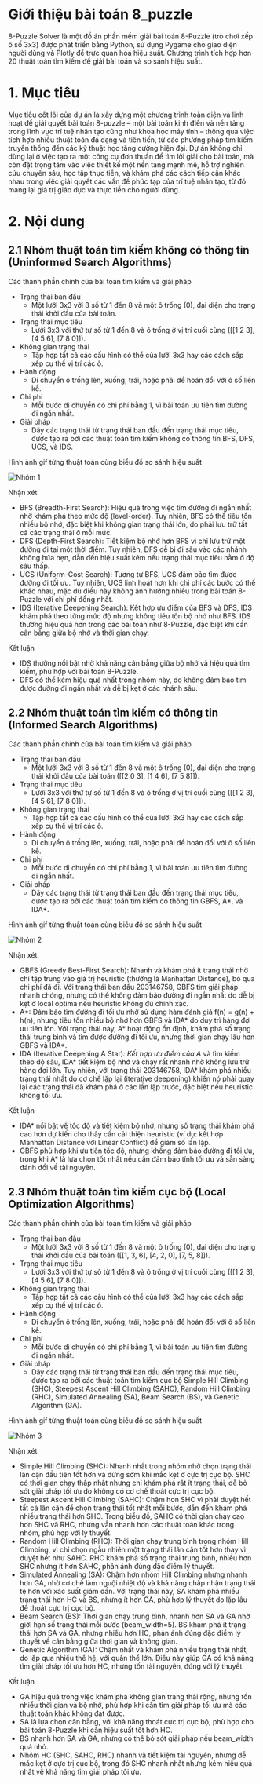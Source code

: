 # Giới thiệu bài toán 8_puzzle
8-Puzzle Solver là một đồ án phần mềm giải bài toán 8-Puzzle (trò chơi xếp ô số 3x3) được phát triển bằng Python, sử dụng Pygame cho giao diện người dùng và Plotly để trực quan hóa hiệu suất. Chương trình tích hợp hơn 20 thuật toán tìm kiếm để giải bài toán và so sánh hiệu suất.
# 1. Mục tiêu
Mục tiêu cốt lõi của dự án là xây dựng một chương trình toàn diện và linh hoạt để giải quyết bài toán 8-puzzle – một bài toán kinh điển và nền tảng trong lĩnh vực trí tuệ nhân tạo cũng như khoa học máy tính – thông qua việc tích hợp nhiều thuật toán đa dạng và tiên tiến, từ các phương pháp tìm kiếm truyền thống đến các kỹ thuật học tăng cường hiện đại. Dự án không chỉ dừng lại ở việc tạo ra một công cụ đơn thuần để tìm lời giải cho bài toán, mà còn đặt trọng tâm vào việc thiết kế một nền tảng mạnh mẽ, hỗ trợ nghiên cứu chuyên sâu, học tập thực tiễn, và khám phá các cách tiếp cận khác nhau trong việc giải quyết các vấn đề phức tạp của trí tuệ nhân tạo, từ đó mang lại giá trị giáo dục và thực tiễn cho người dùng.
# 2. Nội dung
## 2.1 Nhóm thuật toán tìm kiếm không có thông tin (Uninformed Search Algorithms)
Các thành phần chính của bài toán tìm kiếm và giải pháp
+ Trạng thái ban đầu
  - Một lưới 3x3 với 8 số từ 1 đến 8 và một ô trống (0), đại diện cho trạng thái khởi đầu của bài toán.
+ Trạng thái mục tiêu
  - Lưới 3x3 với thứ tự số từ 1 đến 8 và ô trống ở vị trí cuối cùng ([[1 2 3], [4 5 6], [7 8 0]]).
+ Không gian trạng thái
  - Tập hợp tất cả các cấu hình có thể của lưới 3x3 hay các cách sắp xếp cụ thể vị trí các ô.
+ Hành động
  - Di chuyển ô trống lên, xuống, trái, hoặc phải để hoán đổi với ô số liền kề.
+ Chi phí
  - Mỗi bước di chuyển có chi phí bằng 1, vì bài toán ưu tiên tìm đường đi ngắn nhất.
+ Giải pháp
  - Dãy các trạng thái từ trạng thái ban đầu đến trạng thái mục tiêu, được tạo ra bởi các thuật toán tìm kiếm không có thông tin BFS, DFS, UCS, và IDS.
  
Hình ảnh gif từng thuật toán cùng biểu đồ so sánh hiệu suất

![Nhóm 1](asset/gif/nhom1.gif)

Nhận xét
+ BFS (Breadth-First Search): Hiệu quả trong việc tìm đường đi ngắn nhất nhờ khám phá theo mức độ (level-order). Tuy nhiên, BFS có thể tiêu tốn nhiều bộ nhớ, đặc biệt khi không gian trạng thái lớn, do phải lưu trữ tất cả các trạng thái ở mỗi mức.
+ DFS (Depth-First Search): Tiết kiệm bộ nhớ hơn BFS vì chỉ lưu trữ một đường đi tại một thời điểm. Tuy nhiên, DFS dễ bị đi sâu vào các nhánh không hứa hẹn, dẫn đến hiệu suất kém nếu trạng thái mục tiêu nằm ở độ sâu thấp.
+ UCS (Uniform-Cost Search): Tương tự BFS, UCS đảm bảo tìm được đường đi tối ưu. Tuy nhiên, UCS linh hoạt hơn khi chi phí các bước có thể khác nhau, mặc dù điều này không ảnh hưởng nhiều trong bài toán 8-Puzzle với chi phí đồng nhất.
+ IDS (Iterative Deepening Search): Kết hợp ưu điểm của BFS và DFS, IDS khám phá theo từng mức độ nhưng không tiêu tốn bộ nhớ như BFS. IDS thường hiệu quả hơn trong các bài toán như 8-Puzzle, đặc biệt khi cần cân bằng giữa bộ nhớ và thời gian chạy.
  
Kết luận
+ IDS thường nổi bật nhờ khả năng cân bằng giữa bộ nhớ và hiệu quả tìm kiếm, phù hợp với bài toán 8-Puzzle.
+ DFS có thể kém hiệu quả nhất trong nhóm này, do không đảm bảo tìm được đường đi ngắn nhất và dễ bị kẹt ở các nhánh sâu.

## 2.2  Nhóm thuật toán tìm kiếm có thông tin (Informed Search Algorithms)
Các thành phần chính của bài toán tìm kiếm và giải pháp
+ Trạng thái ban đầu
  - Một lưới 3x3 với 8 số từ 1 đến 8 và một ô trống (0), đại diện cho trạng thái khởi đầu của bài toán ([[2 0 3], [1 4 6], [7 5 8]]).
+ Trạng thái mục tiêu
  - Lưới 3x3 với thứ tự số từ 1 đến 8 và ô trống ở vị trí cuối cùng ([[1 2 3], [4 5 6], [7 8 0]]).
+ Không gian trạng thái
  - Tập hợp tất cả các cấu hình có thể của lưới 3x3 hay các cách sắp xếp cụ thể vị trí các ô.
+ Hành động
  - Di chuyển ô trống lên, xuống, trái, hoặc phải để hoán đổi với ô số liền kề.
+ Chi phí
  - Mỗi bước di chuyển có chi phí bằng 1, vì bài toán ưu tiên tìm đường đi ngắn nhất.
+ Giải pháp
  - Dãy các trạng thái từ trạng thái ban đầu đến trạng thái mục tiêu, được tạo ra bởi các thuật toán tìm kiếm có thông tin GBFS, A*, và IDA*.

Hình ảnh gif từng thuật toán cùng biểu đồ so sánh hiệu suất

![Nhóm 2](asset/gif/nhom2.gif)

Nhận xét
+ GBFS (Greedy Best-First Search): Nhanh và khám phá ít trạng thái nhờ chỉ tập trung vào giá trị heuristic (thường là Manhattan Distance), bỏ qua chi phí đã đi. Với trạng thái ban đầu 203146758, GBFS tìm giải pháp nhanh chóng, nhưng có thể không đảm bảo đường đi ngắn nhất do dễ bị kẹt ở local optima nếu heuristic không đủ chính xác.
+ A*: Đảm bảo tìm đường đi tối ưu nhờ sử dụng hàm đánh giá f(n) = g(n) + h(n), nhưng tiêu tốn nhiều bộ nhớ hơn GBFS và IDA* do duy trì hàng đợi ưu tiên lớn. Với trạng thái này, A* hoạt động ổn định, khám phá số trạng thái trung bình và tìm được đường đi tối ưu, nhưng thời gian chạy lâu hơn GBFS và IDA*.
+ IDA (Iterative Deepening A Star)*: Kết hợp ưu điểm của A* và tìm kiếm theo độ sâu, IDA* tiết kiệm bộ nhớ và chạy rất nhanh nhờ không lưu trữ hàng đợi lớn. Tuy nhiên, với trạng thái 203146758, IDA* khám phá nhiều trạng thái nhất do cơ chế lặp lại (iterative deepening) khiến nó phải quay lại các trạng thái đã khám phá ở các lần lặp trước, đặc biệt nếu heuristic không tối ưu.

Kết luận
+ IDA* nổi bật về tốc độ và tiết kiệm bộ nhớ, nhưng số trạng thái khám phá cao hơn dự kiến cho thấy cần cải thiện heuristic (ví dụ: kết hợp Manhattan Distance với Linear Conflict) để giảm số lần lặp.
+ GBFS phù hợp khi ưu tiên tốc độ, nhưng không đảm bảo đường đi tối ưu, trong khi A* là lựa chọn tốt nhất nếu cần đảm bảo tính tối ưu và sẵn sàng đánh đổi về tài nguyên.

## 2.3 Nhóm thuật toán tìm kiếm cục bộ (Local Optimization Algorithms)
Các thành phần chính của bài toán tìm kiếm và giải pháp
+ Trạng thái ban đầu
  - Một lưới 3x3 với 8 số từ 1 đến 8 và một ô trống (0), đại diện cho trạng thái khởi đầu của bài toán ([[1, 3, 6], [4, 2, 0], [7, 5, 8]]).
+ Trạng thái mục tiêu
  - Lưới 3x3 với thứ tự số từ 1 đến 8 và ô trống ở vị trí cuối cùng ([[1 2 3], [4 5 6], [7 8 0]]).
+ Không gian trạng thái
  - Tập hợp tất cả các cấu hình có thể của lưới 3x3 hay các cách sắp xếp cụ thể vị trí các ô.
+ Hành động
  - Di chuyển ô trống lên, xuống, trái, hoặc phải để hoán đổi với ô số liền kề.
+ Chi phí
  - Mỗi bước di chuyển có chi phí bằng 1, vì bài toán ưu tiên tìm đường đi ngắn nhất.
+ Giải pháp
  - Dãy các trạng thái từ trạng thái ban đầu đến trạng thái mục tiêu, được tạo ra bởi các thuật toán tìm kiếm cục bộ Simple Hill Climbing (SHC), Steepest Ascent Hill Climbing (SAHC), Random Hill Climbing (RHC), Simulated Annealing (SA), Beam Search (BS), và Genetic Algorithm (GA).

Hình ảnh gif từng thuật toán cùng biểu đồ so sánh hiệu suất

![Nhóm 3](asset/gif/nhom3.gif)

Nhận xét
+ Simple Hill Climbing (SHC): Nhanh nhất trong nhóm nhờ chọn trạng thái lân cận đầu tiên tốt hơn và dừng sớm khi mắc kẹt ở cực trị cục bộ. SHC có thời gian chạy thấp nhất nhưng chỉ khám phá rất ít trạng thái, dễ bỏ sót giải pháp tối ưu do không có cơ chế thoát cực trị cục bộ.
+ Steepest Ascent Hill Climbing (SAHC): Chậm hơn SHC vì phải duyệt hết tất cả lân cận để chọn trạng thái tốt nhất mỗi bước, dẫn đến khám phá nhiều trạng thái hơn SHC. Trong biểu đồ, SAHC có thời gian chạy cao hơn SHC và RHC, nhưng vẫn nhanh hơn các thuật toán khác trong nhóm, phù hợp với lý thuyết.
+ Random Hill Climbing (RHC): Thời gian chạy trung bình trong nhóm Hill Climbing, vì chỉ chọn ngẫu nhiên một trạng thái lân cận tốt hơn thay vì duyệt hết như SAHC. RHC khám phá số trạng thái trung bình, nhiều hơn SHC nhưng ít hơn SAHC, phản ánh đúng đặc điểm lý thuyết.
+ Simulated Annealing (SA): Chậm hơn nhóm Hill Climbing nhưng nhanh hơn GA, nhờ cơ chế làm nguội nhiệt độ và khả năng chấp nhận trạng thái tệ hơn với xác suất giảm dần. Với trạng thái này, SA khám phá nhiều trạng thái hơn HC và BS, nhưng ít hơn GA, phù hợp lý thuyết do lặp lâu để thoát cực trị cục bộ.
+ Beam Search (BS): Thời gian chạy trung bình, nhanh hơn SA và GA nhờ giới hạn số trạng thái mỗi bước (beam_width=5). BS khám phá ít trạng thái hơn SA và GA, nhưng nhiều hơn HC, phản ánh đúng đặc điểm lý thuyết về cân bằng giữa thời gian và không gian.
+ Genetic Algorithm (GA): Chậm nhất và khám phá nhiều trạng thái nhất, do lặp qua nhiều thế hệ, với quần thể lớn. Điều này giúp GA có khả năng tìm giải pháp tối ưu hơn HC, nhưng tốn tài nguyên, đúng với lý thuyết.

Kết luận
+ GA hiệu quả trong việc khám phá không gian trạng thái rộng, nhưng tốn nhiều thời gian và bộ nhớ, phù hợp khi cần tìm giải pháp tối ưu mà các thuật toán khác không đạt được.
+ SA là lựa chọn cân bằng, với khả năng thoát cực trị cục bộ, phù hợp cho bài toán 8-Puzzle khi cần hiệu suất tốt hơn HC.
+ BS nhanh hơn SA và GA, nhưng có thể bỏ sót giải pháp nếu beam_width quá nhỏ.
+ Nhóm HC (SHC, SAHC, RHC) nhanh và tiết kiệm tài nguyên, nhưng dễ mắc kẹt ở cực trị cục bộ, trong đó SHC nhanh nhất nhưng kém hiệu quả nhất về khả năng tìm giải pháp tối ưu.

